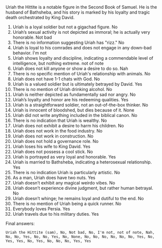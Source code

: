 Uriah the Hittite is a notable figure in the Second Book of Samuel. He is the husband of Bathsheba, and his story is marked by his loyalty and tragic death orchestrated by King David.

1. Uriah is a loyal soldier but not a gigachad figure. No
2. Uriah’s sexual activity is not depicted as immoral; he is actually very honorable. Not bad
3. There is no information suggesting Uriah has "rizz." No
4. Uriah is loyal to his comrades and does not engage in any down-bad behavior. I'm not
5. Uriah shows loyalty and discipline, indicating a commendable level of intelligence, but nothing extreme. not of note
6. Uriah does not kill anyone or show a desire to do so. Nah
7. There is no specific mention of Uriah's relationship with animals. No
8. Uriah does not have 1-1 chats with God. No
9. Uriah is a valued soldier but is ultimately betrayed by David. Yes
10. There is no mention of Uriah drinking alcohol. No
11. Uriah is neither depicted as fundamentally sad nor angry. No
12. Uriah’s loyalty and honor are his redeeming qualities. Yes
13. Uriah is a straightforward soldier, not an out-of-the-box thinker. No
14. Uriah is innocent of bloodshed, but dies because of it. None
15. Uriah did not write anything included in the biblical canon. No
16. There is no indication that Uriah is wealthy. No
17. Uriah does not exhibit a desire to harm his children. No
18. Uriah does not work in the food industry. No
19. Uriah does not work in construction. No
20. Uriah does not hold a governance role. No
21. Uriah loses his wife to King David. Yes
22. Uriah does not possess a cool stick. No
23. Uriah is portrayed as very loyal and honorable. Yes
24. Uriah is married to Bathsheba, indicating a heterosexual relationship. Yes
25. There is no indication Uriah is particularly artistic. No
26. As a man, Uriah does have two nuts. Yes
27. Uriah doesn’t exhibit any magical weirdo vibes. No
28. Uriah doesn’t experience divine judgment, but rather human betrayal. No
29. Uriah doesn’t whinge; he remains loyal and dutiful to the end. No
30. There is no mention of Uriah being a quick runner. No
31. Everybody loves Persia. Yes
32. Uriah travels due to his military duties. Yes

Final answers:

```Uriah the Hittite (sam), No, Not bad, No, I'm not, not of note, Nah, No, No, Yes, No, No, Yes, No, None, No, No, No, No, No, No, Yes, No, Yes, Yes, No, Yes, No, No, No, Yes, Yes```
